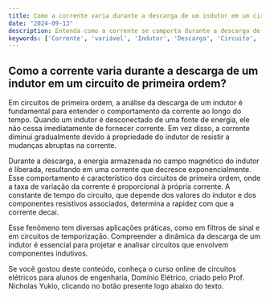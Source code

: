 ```yaml
---
title: Como a corrente varia durante a descarga de um indutor em um circuito de primeira ordem?
date: "2024-09-13"
description: Entenda como a corrente se comporta durante a descarga de um indutor em um circuito de primeira ordem.
keywords: ['Corrente', 'variável', 'Indutor', 'Descarga', 'Circuito', 'RC', 'Aplicação']
---
```


## Como a corrente varia durante a descarga de um indutor em um circuito de primeira ordem?

Em circuitos de primeira ordem, a análise da descarga de um indutor é fundamental para entender o comportamento da corrente ao longo do tempo. Quando um indutor é desconectado de uma fonte de energia, ele não cessa imediatamente de fornecer corrente. Em vez disso, a corrente diminui gradualmente devido à propriedade do indutor de resistir a mudanças abruptas na corrente.

Durante a descarga, a energia armazenada no campo magnético do indutor é liberada, resultando em uma corrente que decresce exponencialmente. Esse comportamento é característico dos circuitos de primeira ordem, onde a taxa de variação da corrente é proporcional à própria corrente. A constante de tempo do circuito, que depende dos valores do indutor e dos componentes resistivos associados, determina a rapidez com que a corrente decai.

Esse fenômeno tem diversas aplicações práticas, como em filtros de sinal e em circuitos de temporização. Compreender a dinâmica da descarga de um indutor é essencial para projetar e analisar circuitos que envolvem componentes indutivos.

Se você gostou deste conteúdo, conheça o curso online de circuitos elétricos para alunos de engenharia, Domínio Elétrico, criado pelo Prof. Nicholas Yukio, clicando no botão presente logo abaixo do texto.